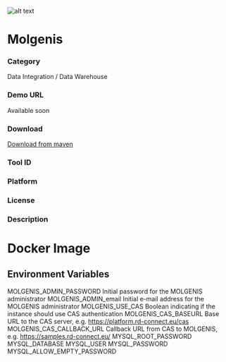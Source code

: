 ![alt text](http://www.molgenis.org/chrome/site/molgenis_logo2.png "Molgenis Logo")
# Molgenis
### Category
Data Integration / Data Warehouse
### Demo URL
Available soon
### Download
[Download from maven](http://search.maven.org/#search|gav|1|g%3A%22org.molgenis%22%20AND%20a%3A%22molgenis-app%22)
### Tool ID
### Platform
### License
### Description

# Docker Image
## Environment Variables
MOLGENIS_ADMIN_PASSWORD		Initial password for the MOLGENIS administrator
MOLGENIS_ADMIN_email		Initial e-mail address for the MOLGENIS administrator
MOLGENIS_USE_CAS		Boolean indicating if the instance should use CAS authentication
MOLGENIS_CAS_BASEURL		Base URL to the CAS server, e.g. https://platform.rd-connect.eu/cas
MOLGENIS_CAS_CALLBACK_URL	Callback URL from CAS to MOLGENIS, e.g. https://samples.rd-connect.eu/
MYSQL_ROOT_PASSWORD
MYSQL_DATABASE
MYSQL_USER
MYSQL_PASSWORD
MYSQL_ALLOW_EMPTY_PASSWORD
